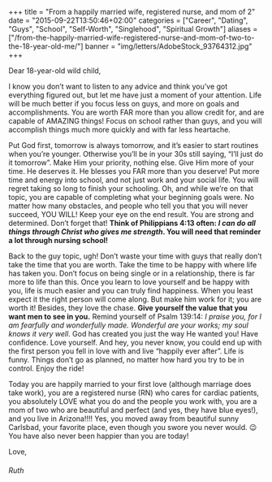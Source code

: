 +++
title = "From a happily married wife, registered nurse, and mom of 2"
date = "2015-09-22T13:50:46+02:00"
categories = ["Career", "Dating", "Guys", "School", "Self-Worth", "Singlehood", "Spiritual Growth"]
aliases = ["/from-the-happily-married-wife-registered-nurse-and-mom-of-two-to-the-18-year-old-me/"]
banner = "img/letters/AdobeStock_93764312.jpg"
+++

<div class="mk-single-content clearfix" itemprop="mainEntityOfPage">
	<p>Dear 18-year-old wild child,</p>
<p>I know you don’t want to listen to any advice and think you’ve got everything figured out, but let me have just a moment of your attention.&nbsp;Life will be much better if you focus less on guys, and more on goals and accomplishments.<span id="more-40"></span> You are worth FAR more than you allow credit for, and are capable of AMAZING things! Focus on school rather than guys, and you will accomplish things much more quickly and with far less heartache.</p>
<p>Put God first, tomorrow is always tomorrow, and it’s easier to start routines when you’re younger. Otherwise you’ll be in your 30s still saying, “I’ll just do it tomorrow”. Make Him your priority, nothing else. Give Him more of your time. He deserves it. He blesses you FAR more than you deserve! Put more time and energy into school, and not just work and your social life. You will regret taking so long to finish your schooling. Oh, and while we’re on that topic, you are capable of completing what your beginning goals were. No matter how many obstacles, and people who tell you that you will never succeed, YOU WILL! Keep your eye on the end result. You are strong and determined. Don’t forget that! <strong>Think of Philippians 4:13 often:&nbsp;<em>I can do all things through Christ who gives me strength</em>. You will need that reminder a lot through nursing school!</strong></p>
<p>Back to the guy topic, ugh! Don’t waste your time with guys that really don’t take the time that you are worth. Take the time to be happy with where life has taken you. Don’t focus on being single or in a relationship, there is far more to life than this. Once you learn to love yourself and be happy with you, life is much easier and you can truly find happiness. When you least expect it the right person will come along. But make him work for it; you are worth it! Besides, they love the chase. <strong>Give yourself the value that you want men to see in you.</strong> Remind yourself of Psalm 139:14:&nbsp;<em>I praise you, for I am fearfully and wonderfully made. Wonderful are your works; my soul knows it very well</em>. God has created you just the way He wanted you! Have confidence. Love yourself. And hey, you never know, you could end up with the first person you fell in love with and live “happily ever after”. Life is funny. Things don’t go as planned, no matter how hard you try to be in control. Enjoy the ride!</p>
<p>Today you are happily married to your first love (although marriage does take work), you are a registered nurse (RN) who cares for cardiac patients, you absolutely LOVE what you do and the people you work with, you are a mom of two who are beautiful and perfect (and yes, they have blue eyes!), and you live in Arizona!!!! Yes, you moved away from beautiful sunny Carlsbad, your favorite place, even though you swore you never would. 😉 You have also never been happier than you are today!</p>
<p>Love,</p>
<h6 class="signature">Ruth</h6>
</div>